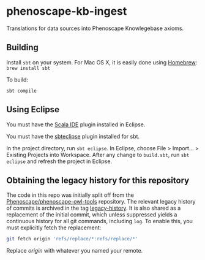 # phenoscape-kb-ingest

Translations for data sources into Phenoscape Knowlegebase axioms.

## Building

Install `sbt` on your system. For Mac OS X, it is easily done using [Homebrew](http://brew.sh): `brew install sbt`

To build:

`sbt compile`

## Using Eclipse

You must have the [Scala IDE](http://scala-ide.org) plugin installed in Eclipse.

You must have the [sbteclipse](https://github.com/typesafehub/sbteclipse) plugin installed for sbt.

In the project directory, run `sbt eclipse`. In Eclipse, choose File > Import... > Existing Projects into Workspace. After any change to `build.sbt`, run `sbt eclipse` and refresh the project in Eclipse.

## Obtaining the legacy history for this repository

The code in this repo was initially split off from the
[Phenoscape/phenoscape-owl-tools] repository. The relevant legacy history
of commits is archived in the tag [legacy-history]. It is also shared as
a replacement of the initial commit, which unless suppressed yields a
continuous history for all git commands, including `log`. To enable this,
you must explicitly fetch the replacement:

```sh
git fetch origin 'refs/replace/*:refs/replace/*'
```
Replace _origin_ with whatever you named your remote.

[Phenoscape/phenoscape-owl-tools]: https://github.com/phenoscape/phenoscape-owl-tools
[legacy-history]: https://github.com/phenoscape/phenoscape-kb-ingest/releases/tag/legacy-history
